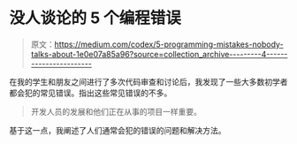 # 没人谈论的 5 个编程错误

> 原文：<https://medium.com/codex/5-programming-mistakes-nobody-talks-about-1e0e07a85a96?source=collection_archive---------4----------------------->

在我的学生和朋友之间进行了多次代码审查和讨论后，我发现了一些大多数初学者都会犯的常见错误。指出这些常见错误的不多。

> 开发人员的发展和他们正在从事的项目一样重要。

基于这一点，我阐述了人们通常会犯的错误的问题和解决方法。
